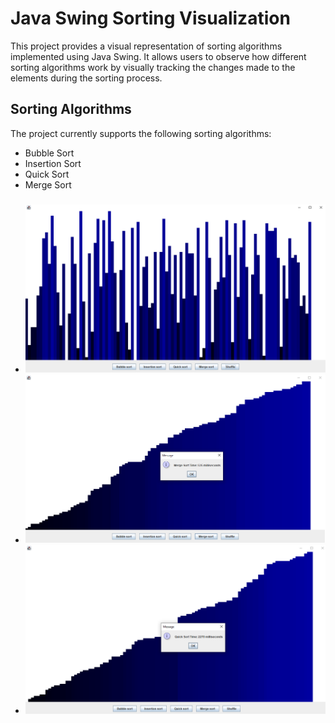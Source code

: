 # Java Swing Sorting Visualization

This project provides a visual representation of sorting algorithms implemented using Java Swing. It allows users to observe how different sorting algorithms work by visually tracking the changes made to the elements during the sorting process.

## Sorting Algorithms

The project currently supports the following sorting algorithms:

- Bubble Sort
- Insertion Sort
- Quick Sort
- Merge Sort
### 
- ![Przykładowy obraz](images/image1.png)
- ![Przykładowy obraz](images/image2.png)
- ![Przykładowy obraz](images/image3.png)
